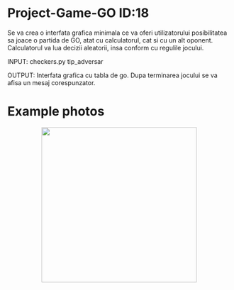 # Project-Game-GO  ID:18

Se va crea o interfata grafica minimala ce va oferi utilizatorului posibilitatea sa joace o partida
de GO, atat cu calculatorul, cat si cu un alt oponent. Calculatorul va lua decizii aleatorii, insa
conform cu regulile jocului.  

INPUT: checkers.py tip_adversar  

OUTPUT: Interfata grafica cu tabla de go. Dupa terminarea jocului se va afisa un mesaj
corespunzator.


# Example photos
<p align="center">
  <img src="https://imgur.com/9vTeC8J" width="350" title="">
</p>



